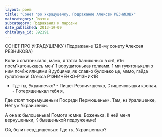 ```yaml
---
layout: poem
title: "Сонет про Украдушечку. Подражание Алексею РЕЗНИКОВУ"
maincategory: Поэзия
subcategory: Подражания и пародии
date_published: 2013-10-09
chitalnya_id: 892191
---
```




СОНЕТ ПРО УКРАДУШЕЧКУ
(Подражание 128-му сонету
Алексея РЕЗНИКОВА)

Коли я спатонькало, мамо,
я татка бачилонько в сн1,
в1н посм1хатонькавсь мен1
1 ворушитонькав голками.
1 ми гулятонькали з ним
пом1ж ялицями й дубцями,
як славно булонько це, мамо,
гайда гулятоньки!
Олекса Р1ЗНИЧЕНКО-Р1ЗНИК1В

- Где ты, Украинечко? -
Пишет Резничишечко,
Стишечонышки кропая. -
Потеряшенькал тебя я,

Где стоят тюрьмушеньки
Посреди Пермюшеньки.
Там, на Уралишенке,
Нет уж Украишенки.

А она ж былошенька!
Помоги ж мне, Боженька,
К ней меня вернушеньки,
К бывшенькой подруженьке!

Ой, болит сердцишенько:
Где ты, Украишенько?






